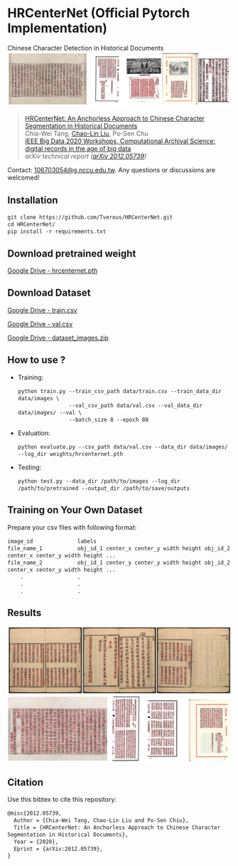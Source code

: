 # HRCenterNet (Official Pytorch Implementation)
Chinese Character Detection in Historical Documents
![results](https://github.com/Tverous/HRCenterNet/blob/main/images/results.JPG)

>[HRCenterNet: An Anchorless Approach to Chinese Character Segmentation in Historical Documents](https://arxiv.org/abs/2012.05739) \
>Chia-Wei Tang, [Chao-Lin Liu](https://www.cs.nccu.edu.tw/~chaolin/), Po-Sen Chu \
>[IEEE Big Data 2020 Workshops, Computational Archival Science: digital records in the age of big data](https://ai-collaboratory.net/cas/cas-workshops/ieee-big-data-2020-5th-cas-workshop/) \
> *arXiv technical report ([arXiv 2012.05739](https://arxiv.org/abs/2012.05739))*

Contact: [106703054@g.nccu.edu.tw](mailto:106703054@g.nccu.edu.tw). Any questions or discussions are welcomed! 

## Installation
```
git clone https://github.com/Tverous/HRCenterNet.git
cd HRCenterNet/
pip install -r requirements.txt
```
## Download pretrained weight

[Google Drive - hrcenternet.pth](https://drive.google.com/file/d/1EM00B9mh9jb8byEl0vLFtcfF_FdI65SH/view?usp=sharing)

## Download Dataset

[Google Drive - train.csv](https://drive.google.com/file/d/1wRRDhILEBfOO3CKT32M0AXUp4iINdRbF/view?usp=sharing)

[Google Drive - val.csv](https://drive.google.com/file/d/1W2DgwUFlrUjJiWCGXiBk7pnJk8rZwmbQ/view?usp=sharing)

[Google Drive - dataset_images.zip](https://drive.google.com/file/d/1syj7Osi0ACqbuuhkoZsuOWXW7Gtjov05/view?usp=sharing)

## How to use ?
- Training:
  ```
  python train.py --train_csv_path data/train.csv --train_data_dir data/images \
                  --val_csv_path data/val.csv --val_data_dir data/images/ --val \
                  --batch_size 8 --epoch 80
  ```
- Evaluation:
  ```
  python evaluate.py --csv_path data/val.csv --data_dir data/images/ --log_dir weights/hrcenternet.pth
  ```
- Testing:
  ```
  python test.py --data_dir /path/to/images --log_dir /path/to/pretrained --output_dir /path/to/save/outputs
  ```

## Training on Your Own Dataset
Prepare your csv files with following format:

```
image_id              labels
file_name_1           obj_id_1 center_x center_y width height obj_id_2 center_x center_y width height ...
file_name_2           obj_id_1 center_y center_y width height obj_id_2 center_x center_y width height ...
    .                 .
    .                 .
    .                 .
```

## Results
![results_1](https://github.com/Tverous/HRCenterNet/blob/main/images/results_1.png)
![results_2](https://github.com/Tverous/HRCenterNet/blob/main/images/results_2.png)

## Citation
Use this bibtex to cite this repository:
```
@misc{2012.05739,
  Author = {Chia-Wei Tang, Chao-Lin Liu and Po-Sen Chiu},
  Title = {HRCenterNet: An Anchorless Approach to Chinese Character Segmentation in Historical Documents},
  Year = {2020},
  Eprint = {arXiv:2012.05739},
}
```
